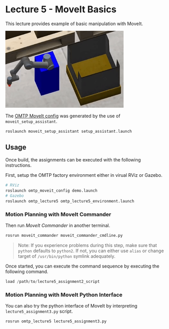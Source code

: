 # Lecture 5 - MoveIt Basics

This lecture provides example of basic manipulation with MoveIt.

![gazebo_robot2](graphics/gazebo_robot2.gif)

The [OMTP MoveIt config](omtp_moveit_config/) was generated by the use of `moveit_setup_assistant`.
```bash
roslaunch moveit_setup_assistant setup_assistant.launch
```

## Usage
Once build, the assignments can be executed with the following instructions.

First, setup the OMTP factory environment either in virual RViz or Gazebo.
```bash
# RViz
roslaunch omtp_moveit_config demo.launch
# Gazebo
roslaunch omtp_lecture5 omtp_lecture5_environment.launch
```

### Motion Planning with MoveIt Commander
Then run *MoveIt Commander* in another terminal.
```bash
rosrun moveit_commander moveit_commander_cmdline.py
```
> Note: If you experience problems during this step, make sure that `python` defaults to `python2`. If not, you can either use `alias` or change target of `/usr/bin/python` symlink adequately.

Once started, you can execute the command sequence by executing the following command.
```python
load /path/to/lecture5_assignment2_script
```

### Motion Planning with MoveIt Python Interface
You can also try the python interface of MoveIt by interpreting `lecture5_assignment3.py` script.
```bash
rosrun omtp_lecture5 lecture5_assignment3.py
```
